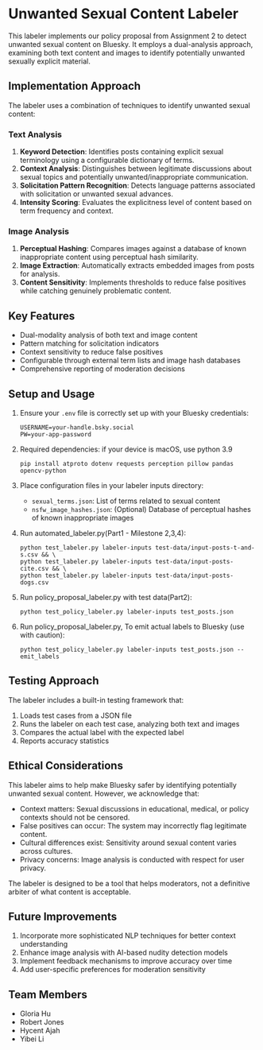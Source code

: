 # Unwanted Sexual Content Labeler

This labeler implements our policy proposal from Assignment 2 to detect unwanted sexual content on Bluesky. It employs a dual-analysis approach, examining both text content and images to identify potentially unwanted sexually explicit material.

## Implementation Approach

The labeler uses a combination of techniques to identify unwanted sexual content:

### Text Analysis
1. **Keyword Detection**: Identifies posts containing explicit sexual terminology using a configurable dictionary of terms.
2. **Context Analysis**: Distinguishes between legitimate discussions about sexual topics and potentially unwanted/inappropriate communication.
3. **Solicitation Pattern Recognition**: Detects language patterns associated with solicitation or unwanted sexual advances.
4. **Intensity Scoring**: Evaluates the explicitness level of content based on term frequency and context.

### Image Analysis
1. **Perceptual Hashing**: Compares images against a database of known inappropriate content using perceptual hash similarity.
2. **Image Extraction**: Automatically extracts embedded images from posts for analysis.
3. **Content Sensitivity**: Implements thresholds to reduce false positives while catching genuinely problematic content.

## Key Features

- Dual-modality analysis of both text and image content
- Pattern matching for solicitation indicators
- Context sensitivity to reduce false positives
- Configurable through external term lists and image hash databases
- Comprehensive reporting of moderation decisions

## Setup and Usage

1. Ensure your `.env` file is correctly set up with your Bluesky credentials:
   ```
   USERNAME=your-handle.bsky.social
   PW=your-app-password
   ```

2. Required dependencies:
if your device is macOS, use python 3.9
   ```
   pip install atproto dotenv requests perception pillow pandas opencv-python
   ```

3. Place configuration files in your labeler inputs directory:
   - `sexual_terms.json`: List of terms related to sexual content
   - `nsfw_image_hashes.json`: (Optional) Database of perceptual hashes of known inappropriate images

4. Run automated_labeler.py(Part1 - Milestone 2,3,4):
   ```
   python test_labeler.py labeler-inputs test-data/input-posts-t-and-s.csv && \
   python test_labeler.py labeler-inputs test-data/input-posts-cite.csv && \
   python test_labeler.py labeler-inputs test-data/input-posts-dogs.csv

   ```

5. Run policy_proposal_labeler.py with test data(Part2):
   ```
   python test_policy_labeler.py labeler-inputs test_posts.json
   ```

6. Run policy_proposal_labeler.py, To emit actual labels to Bluesky (use with caution):
   ```
   python test_policy_labeler.py labeler-inputs test_posts.json --emit_labels
   ```

## Testing Approach

The labeler includes a built-in testing framework that:

1. Loads test cases from a JSON file
2. Runs the labeler on each test case, analyzing both text and images
3. Compares the actual label with the expected label
4. Reports accuracy statistics

## Ethical Considerations

This labeler aims to help make Bluesky safer by identifying potentially unwanted sexual content. However, we acknowledge that:

- Context matters: Sexual discussions in educational, medical, or policy contexts should not be censored.
- False positives can occur: The system may incorrectly flag legitimate content.
- Cultural differences exist: Sensitivity around sexual content varies across cultures.
- Privacy concerns: Image analysis is conducted with respect for user privacy.

The labeler is designed to be a tool that helps moderators, not a definitive arbiter of what content is acceptable.

## Future Improvements

1. Incorporate more sophisticated NLP techniques for better context understanding
2. Enhance image analysis with AI-based nudity detection models
3. Implement feedback mechanisms to improve accuracy over time
4. Add user-specific preferences for moderation sensitivity

## Team Members

- Gloria Hu
- Robert Jones
- Hycent Ajah
- Yibei Li